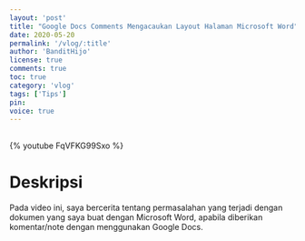 ```yaml
---
layout: 'post'
title: "Google Docs Comments Mengacaukan Layout Halaman Microsoft Word"
date: 2020-05-20
permalink: '/vlog/:title'
author: 'BanditHijo'
license: true
comments: true
toc: true
category: 'vlog'
tags: ['Tips']
pin:
voice: true
---
```


<div style="margin-top:30px;"></div>

{% youtube FqVFKG99Sxo %}

# Deskripsi

Pada video ini, saya bercerita tentang permasalahan yang terjadi dengan dokumen yang saya buat dengan Microsoft Word, apabila diberikan komentar/note dengan menggunakan Google Docs.

